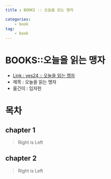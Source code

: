 ```yaml
---
title : BOOKS :: 오늘을 읽는 맹자

categories:
    - book
tag:
    - book
---
```

# BOOKS::오늘을 읽는 맹자
- [Link : yes24 :: 오늘을 읽는 맹자](http://www.yes24.com/Product/Goods/69049266)
- 제목 : 오늘을 읽는 맹자
- 옮긴이 : 임자헌

# 목차

## chapter 1

> Right is Left

## chapter 2

> Right is Left
